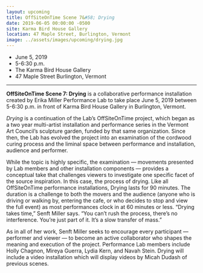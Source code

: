 ```yaml
---
layout: upcoming
title: OffSiteOnTime Scene 7&#58; Drying
date: 2019-06-05 00:00:00 -0500
site: Karma Bird House Gallery
location: 47 Maple Street, Burlington, Vermont
image: ../assets/images/upcoming/drying.jpg
---
```


<ul>
    <li>June 5, 2019</li>
    <li>5-6:30 p.m.</li>
    <li>The Karma Bird House Gallery</li>
    <li>47 Maple Street Burlington, Vermont</li>
</ul>

<hr>

<p><b>OffSiteOnTime Scene 7: Drying</b> is a collaborative performance installation created by Erika
Miller Performance Lab to take place June 5, 2019 between 5-6:30 p.m. in front of Karma Bird
House Gallery in Burlington, Vermont.</p>

<p><i>Drying</i> is a continuation of the Lab’s OffSiteOnTime project, which began as a two year
multi-artist installation and performance series in the Vermont Art Council’s sculpture garden,
funded by that same organization. Since then, the Lab has evolved the project into an
examination of the cordwood curing process and the liminal space between performance and
installation, audience and performer.</p>

<p>While the topic is highly specific, the examination — movements presented by Lab members
and other installation components — provides a conceptual take that challenges viewers to
investigate one specific facet of the source inspiration. In this case, the process of drying.
Like all OffSiteOnTime performance installations, Drying lasts for 90 minutes. The duration is a
challenge to both the movers and the audience (anyone who is driving or walking by, entering
the cafe, or who decides to stop and view the full event) as most performances clock in at 60
minutes or less. “Drying takes time,” Senft Miller says. “You can’t rush the process, there’s no
interference. You’re just part of it. It’s a slow transfer of mass.”</p>

<p>As in all of her work, Senft Miller seeks to encourage every participant — performer and viewer
— to become an active collaborator who shapes the meaning and execution of the project.
Performance Lab members include Holly Chagnon, Mireya Guerra, Lydia Kern, and Navah
Stein. Drying will include a video installation which will display videos by Micah Dudash of
previous scenes.<p>
